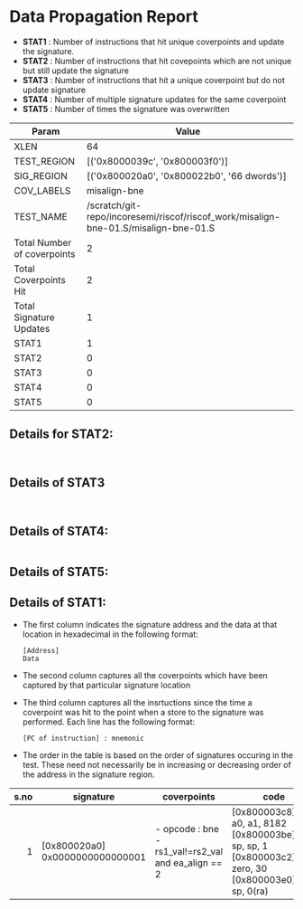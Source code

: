 
# Data Propagation Report

- **STAT1** : Number of instructions that hit unique coverpoints and update the signature.
- **STAT2** : Number of instructions that hit covepoints which are not unique but still update the signature
- **STAT3** : Number of instructions that hit a unique coverpoint but do not update signature
- **STAT4** : Number of multiple signature updates for the same coverpoint
- **STAT5** : Number of times the signature was overwritten

| Param                     | Value    |
|---------------------------|----------|
| XLEN                      | 64      |
| TEST_REGION               | [('0x8000039c', '0x800003f0')]      |
| SIG_REGION                | [('0x800020a0', '0x800022b0', '66 dwords')]      |
| COV_LABELS                | misalign-bne      |
| TEST_NAME                 | /scratch/git-repo/incoresemi/riscof/riscof_work/misalign-bne-01.S/misalign-bne-01.S    |
| Total Number of coverpoints| 2     |
| Total Coverpoints Hit     | 2      |
| Total Signature Updates   | 1      |
| STAT1                     | 1      |
| STAT2                     | 0      |
| STAT3                     | 0     |
| STAT4                     | 0     |
| STAT5                     | 0     |

## Details for STAT2:

```


```

## Details of STAT3

```


```

## Details of STAT4:

```

```

## Details of STAT5:



## Details of STAT1:

- The first column indicates the signature address and the data at that location in hexadecimal in the following format: 
  ```
  [Address]
  Data
  ```

- The second column captures all the coverpoints which have been captured by that particular signature location

- The third column captures all the insrtuctions since the time a coverpoint was
  hit to the point when a store to the signature was performed. Each line has
  the following format:
  ```
  [PC of instruction] : mnemonic
  ```
- The order in the table is based on the order of signatures occuring in the
  test. These need not necessarily be in increasing or decreasing order of the
  address in the signature region.

|s.no|            signature             |                         coverpoints                         |                                                             code                                                             |
|---:|----------------------------------|-------------------------------------------------------------|------------------------------------------------------------------------------------------------------------------------------|
|   1|[0x800020a0]<br>0x0000000000000001|- opcode : bne<br> -  rs1_val!=rs2_val and ea_align == 2<br> |[0x800003c8]:bne a0, a1, 8182<br> [0x800003be]:addi sp, sp, 1<br> [0x800003c2]:jal zero, 30<br> [0x800003e0]:sd sp, 0(ra)<br> |
